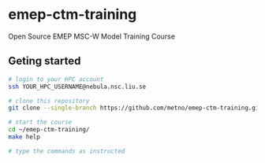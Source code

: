 # emep-ctm-training
Open Source EMEP MSC-W Model Training Course

## Geting started

```bash
# login to your HPC account
ssh YOUR_HPC_USERNAME@nebula.nsc.liu.se

# clone this repository
git clone --single-branch https://github.com/metno/emep-ctm-training.git

# start the course
cd ~/emep-ctm-training/
make help

# type the commands as instructed
```
